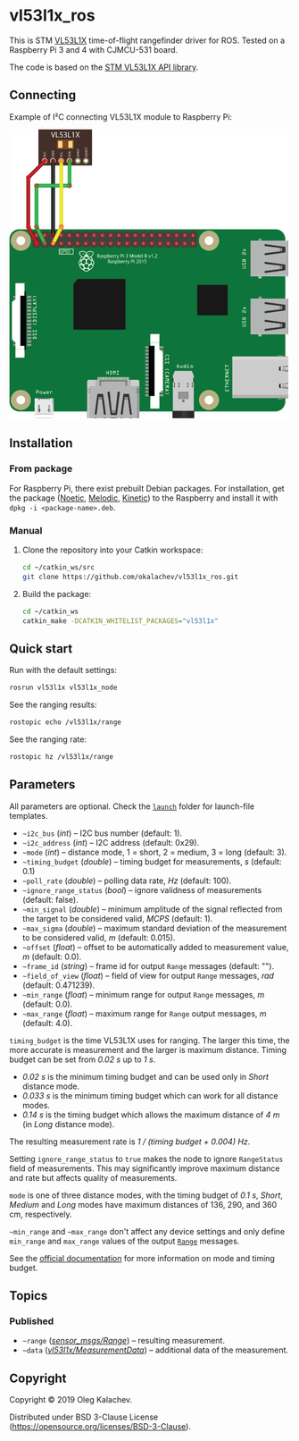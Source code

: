 # vl53l1x_ros

This is STM [VL53L1X](https://www.st.com/en/imaging-and-photonics-solutions/vl53l1x.html) time-of-flight rangefinder driver for ROS. Tested on a Raspberry Pi 3 and 4 with CJMCU-531 board.

The code is based on the [STM VL53L1X API library](https://www.st.com/content/st_com/en/products/embedded-software/proximity-sensors-software/stsw-img007.html).

## Connecting

Example of I²C connecting VL53L1X module to Raspberry Pi:

<img src="raspberry-vl53l1x.png" width=500>

## Installation

### From package

For Raspberry Pi, there exist prebuilt Debian packages. For installation, get the package ([Noetic](http://packages.coex.tech/packages/buster/ros-noetic-vl53l1x/), [Melodic](http://coex.space/rpi-ros-melodic/pool/main/r/ros-melodic-vl53l1x/), [Kinetic](http://coex.space/rpi-ros-kinetic/pool/main/r/ros-kinetic-vl53l1x/)) to the Raspberry and install it with `dpkg -i <package-name>.deb`.

### Manual

1. Clone the repository into your Catkin workspace:

    ```bash
    cd ~/catkin_ws/src
    git clone https://github.com/okalachev/vl53l1x_ros.git
    ```

2. Build the package:

    ```bash
    cd ~/catkin_ws
    catkin_make -DCATKIN_WHITELIST_PACKAGES="vl53l1x"
    ```

## Quick start

Run with the default settings:

```bash
rosrun vl53l1x vl53l1x_node
```

See the ranging results:

```bash
rostopic echo /vl53l1x/range
```

See the ranging rate:

```bash
rostopic hz /vl53l1x/range
```

## Parameters

All parameters are optional. Check the [`launch`](https://github.com/okalachev/vl53l1x_ros/tree/master/vl53l1x/launch) folder for launch-file templates.

* `~i2c_bus` (*int*) – I2C bus number (default: 1).
* `~i2c_address` (*int*) – I2C address (default: 0x29).
* `~mode` (*int*) – distance mode, 1 = short, 2 = medium, 3 = long (default: 3).
* `~timing_budget` (*double*) – timing budget for measurements, *s* (default: 0.1)
* `~poll_rate` (*double*) – polling data rate, *Hz* (default: 100).
* `~ignore_range_status` (*bool*) – ignore validness of measurements (default: false).
* `~min_signal` (*double*) – minimum amplitude of the signal reflected from the target to be considered valid, *MCPS* (default: 1).
* `~max_sigma` (*double*) – maximum standard deviation of the measurement to be considered valid, *m* (default: 0.015).
* `~offset` (*float*) – offset to be automatically added to measurement value, *m* (default: 0.0).
* `~frame_id` (*string*) – frame id for output `Range` messages (default: "").
* `~field_of_view` (*float*) – field of view for output `Range` messages, *rad* (default: 0.471239).
* `~min_range` (*float*) – minimum range for output `Range` messages, *m* (default: 0.0).
* `~max_range` (*float*) – maximum range for `Range` output messages, *m* (default: 4.0).

`timing_budget` is the time VL53L1X uses for ranging. The larger this time, the more accurate is measurement and the larger is maximum distance. Timing budget can be set from *0.02 s* up to *1 s*.

* *0.02 s* is the minimum timing budget and can be used only in *Short* distance mode.
* *0.033 s* is the minimum timing budget which can work for all distance modes.
* *0.14 s* is the timing budget which allows the maximum distance of *4 m* (in *Long* distance mode).

The resulting measurement rate is *1 / (timing budget + 0.004) Hz*.

Setting `ignore_range_status` to `true` makes the node to ignore `RangeStatus` field of measurements. This may significantly improve maximum distance and rate but affects quality of measurements.

`mode` is one of three distance modes, with the timing budget of *0.1 s*, *Short*, *Medium* and *Long* modes have maximum distances of 136, 290, and 360 cm, respectively.

`~min_range` and `~max_range` don't affect any device settings and only define `min_range` and `max_range` values of the output [`Range`](http://docs.ros.org/melodic/api/sensor_msgs/html/msg/Range.html) messages.

See the [official documentation](https://www.st.com/resource/en/datasheet/vl53l1x.pdf) for more information on mode and timing budget.

## Topics

### Published

* `~range` ([*sensor_msgs/Range*](http://docs.ros.org/kinetic/api/sensor_msgs/html/msg/Range.html)) – resulting measurement.
* `~data` ([*vl53l1x/MeasurementData*](https://github.com/okalachev/vl53l1x_ros/blob/master/vl53l1x/msg/MeasurementData.msg)) – additional data of the measurement.

## Copyright

Copyright © 2019 Oleg Kalachev.

Distributed under BSD 3-Clause License (https://opensource.org/licenses/BSD-3-Clause).
